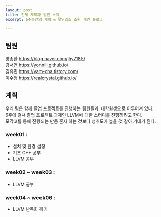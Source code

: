 ```yaml
---
layout: post
title: 전체 계획과 팀원 소개
excerpt: 6주동안의 계획 & 못읽겠조 조원 개인 블로그

---
```

## 팀원
양종환 <https://blog.naver.com/jhy7185/>  
강서연 <https://yonniii.github.io/>  
김유민 <https://yam-cha.tistory.com/>  
이수정 <https://realcrystal.github.io/>  

## 계획
우리 팀은 함께 졸업 프로젝트를 진행하는 팀원들과, 대학원생으로 이루어져 있다.  
6주에 걸쳐 졸업 프로젝트 과제인 LLVM에 대한 스터디를 진행하려고 한다.  
모각코를 통해 진행되는 만큼 혼자 하는 것보다 성취도가 높을 것 같아 기대가 된다.

### week01 :
- 설치 및 환경 설정
- 기초 C++ 공부
- LLVM 공부  
  
### week02 ~ week03 :
- LLVM 공부  
  
### week04 ~ week06 :
- LLVM 난독화 하기
